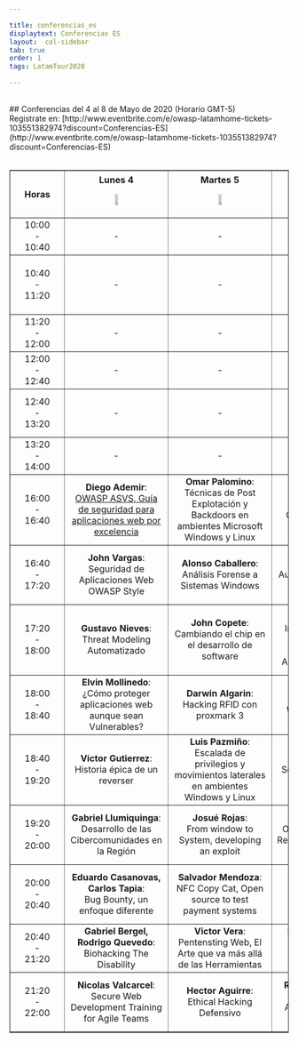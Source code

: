 ```yaml
---

title: conferencias_es
displaytext: Conferencias ES
layout:  col-sidebar
tab: true
order: 1
tags: LatamTour2020

---
```

<style>
@media (max-width: 950px) {
  .divTable {
    width: 90vw;
    overflow-x: scroll;
  }
  .conferenceTable {
    left: 0;
    right: 0;
    margin: 0;
    font-size: small;
  }
  .hourColumn {
    min-width: 38px;
    padding: 0;
  }
  .otherColumns {
    min-width: 100px;
    padding: 0;
  }
}
@media (max-width: 1150px) {
  .col-sidebar .main-wrapper {
    display: grid;
    grid-template-rows: auto;
    grid-template-columns: 1fr;
    grid-template-areas:
        "title"
        "github"
        "menu"
        "body"
        "repo"
        "side";
  }
}
@media (min-width:950px) {
  .hourColumn {
    min-width: 81px;
  }
  .otherColumns {
    min-width: 170px;
    width:18%;
  }
}
</style>
<br>
## Conferencias del 4 al 8 de Mayo de 2020 (Horario GMT-5)
<br>
Registrate en: [http://www.eventbrite.com/e/owasp-latamhome-tickets-103551382974?discount=Conferencias-ES](http://www.eventbrite.com/e/owasp-latamhome-tickets-103551382974?discount=Conferencias-ES)
<br><br>

<div class="divTable">
<table class="conferenceTable" border="1" style="text-align: center; width: 100%;">
  <tr>
    <th class="hourColumn">Horas</th>
    <th class="otherColumns">Lunes 4<br><p align="center"><a href="https://www.youtube.com/watch?v=jLXMbpcrPyA&feature=youtu.be"><img src="assets/images/Youtube_Live.png" height="20%" width="20%"></a></p></th>
    <th class="otherColumns">Martes 5<br><p align="center"><a href="https://www.youtube.com/watch?v=DeMOLKCMBds&feature=youtu.be"><img src="assets/images/Youtube_Live.png" height="20%" width="20%"></a></p></th>
    <th class="otherColumns">Miércoles 6<br><p align="center"><a href="https://www.youtube.com/watch?v=eBvRJJ0rlCM&feature=youtu.be"><img src="assets/images/Youtube_Live.png" height="20%" width="20%"></a></p></th>
    <th class="otherColumns">Jueves 7<br><p align="center"><a href="https://www.youtube.com/watch?v=yuR8580F7Mc&feature=youtu.be"><img src="assets/images/Youtube_Live.png" height="20%" width="20%"></a></p></th>
    <th class="otherColumns">Viernes 8<br><p align="center"><a href="https://www.youtube.com/watch?v=cFc_ATC_8Js"><img src="assets/images/Youtube_Live.png" height="20%" width="20%"></a>  <a href="https://www.youtube.com/watch?v=AeMOQn8wJGc"><img src="assets/images/Youtube_Live.png" height="20%" width="20%"></a></p></th>
  </tr>
  <tr>
    <td class="hourColumn">10:00<br>-<br>10:40</td>
    <td class="otherColumns">-</td>
    <td class="otherColumns">-</td>
    <td class="otherColumns">-</td>
    <td class="otherColumns">-</td>
    <td class="otherColumns"><b>Daniel Echeverri</b>:<br>Hacking avanzado con ZAP Proxy</td>
  </tr>
  <tr>
    <td class="hourColumn">10:40<br>-<br>11:20</td>
    <td class="otherColumns">-</td>
    <td class="otherColumns">-</td>
    <td class="otherColumns">-</td>
    <td class="otherColumns">-</td>
    <td class="otherColumns"><b>Mikel Rufian</b>:<br>Ciberinteligencia complemento indispensable para las organizaciones</td>
  </tr>
  <tr>
    <td class="hourColumn">11:20<br>-<br>12:00</td>
    <td class="otherColumns">-</td>
    <td class="otherColumns">-</td>
    <td class="otherColumns">-</td>
    <td class="otherColumns">-</td>
    <td class="otherColumns"><b>Milagros del Valle, Martín Durán</b>:<br>Purple Team</td>
  </tr>
  <tr>
    <td class="hourColumn">12:00<br>-<br>12:40</td>
    <td class="otherColumns">-</td>
    <td class="otherColumns">-</td>
    <td class="otherColumns">-</td>
    <td class="otherColumns">-</td>
    <td class="otherColumns"><b>Fabio Cerullo</b>:<br>Trivias LATAM@home</td>
  </tr>
  <tr>
    <td class="hourColumn">12:40<br>-<br>13:20</td>
    <td class="otherColumns">-</td>
    <td class="otherColumns">-</td>
    <td class="otherColumns">-</td>
    <td class="otherColumns">-</td>
    <td class="otherColumns"><b>Lorenzo Martinez</b>:<br>Wintriage, la herramienta del DFIRer en Windows</td>
  </tr>
  <tr>
    <td class="hourColumn">13:20<br>-<br>14:00</td>
    <td class="otherColumns">-</td>
    <td class="otherColumns">-</td>
    <td class="otherColumns">-</td>
    <td class="otherColumns">-</td>
    <td class="otherColumns"><b>Paola Perez</b>:<br>Ciberseguridad en Pandemia</td>
  </tr>
  <tr>
    <td class="hourColumn">16:00<br>-<br>16:40</td>
    <td class="otherColumns"><b>Diego Ademir</b>:<br><a href="https://owasp.org/www-event-2020-latam-at-home/docs/presentations/DiegoAdemir_ASVS.pdf">OWASP ASVS, Guía de seguridad para aplicaciones web por excelencia</a></td>
    <td class="otherColumns"><b>Omar Palomino</b>:<br>Técnicas de Post Explotación y Backdoors en ambientes Microsoft Windows y Linux</td>
    <td class="otherColumns"><b>Mateo Martínez</b>:<br>Implementando OWASP SAMM en Latinoamerica</td>
    <td class="otherColumns"><b>Alejandro Iacobelli, Pablo Garbossa</b>:<br>Bug Bounty, One year later</td>
    <td class="otherColumns"><b>Jaime Restrepo</b>:<br>Lo que nadie te dijo antes de dedicarte al Bug bounty</td>
  </tr>
  <tr>
    <td class="hourColumn">16:40<br>-<br>17:20</td>
    <td class="otherColumns"><b>John Vargas</b>:<br>Seguridad de Aplicaciones Web  OWASP Style</td>
    <td class="otherColumns"><b>Alonso Caballero</b>:<br>Análisis Forense a Sistemas Windows</td>
    <td class="otherColumns"><b>Saira Isaac</b>:<br>Auditoría y Seguridad en las Apps</td>
    <td class="otherColumns"><b>German Schmidt</b>:<br>Principios del Desarrollo Seguro</td>
    <td class="otherColumns"><b>Juampa Rodríguez</b>:<br>Recolección de Información en infraestructuras internas</td>
  </tr>
  <tr>
    <td class="hourColumn">17:20<br>-<br>18:00</td>
    <td class="otherColumns"><b>Gustavo Nieves</b>:<br>Threat Modeling Automatizado</td>
    <td class="otherColumns"><b>John Copete</b>:<br>Cambiando el chip en el desarrollo de software</td>
    <td class="otherColumns"><b>Anabel Broce</b>:<br>Implementando en Producción un Sistema con una Arquitectura Segura</td>
    <td class="otherColumns"><b>Edgar Salazar</b>:<br>Controles de seguridad más importantes para arquitectos y desarrolladores</td>
    <td class="otherColumns"><b>Everth Gallegos</b>:<br>Preparando un ambiente de pruebas para apps con Xamarin</td>
  </tr>
  <tr>
    <td class="hourColumn">18:00<br>-<br>18:40</td>
    <td class="otherColumns"><b>Elvin Mollinedo</b>:<br>¿Cómo proteger aplicaciones web aunque sean Vulnerables?</td>
    <td class="otherColumns"><b>Darwin Algarin</b>:<br>Hacking RFID con proxmark 3</td>
    <td class="otherColumns"><b>Eduardo Jana</b>:<br>Webshell webapp</td>
    <td class="otherColumns"><b>Sandy Palma</b>:<br>La Gobernanza de la Información</td>
    <td class="otherColumns"><b>Juan Quiñe</b>:<br>Cómo generar valor a través del informe de Ethical hacking</td>
  </tr>
  <tr>
    <td class="hourColumn">18:40<br>-<br>19:20</td>
    <td class="otherColumns"><b>Victor Gutierrez</b>:<br>Historia épica de un reverser</td>
    <td class="otherColumns"><b>Luis Pazmiño</b>:<br>Escalada de privilegios y movimientos laterales en ambientes Windows y Linux</td>
    <td class="otherColumns"><b>Raúl Aguilar</b>:<br>Security Knowledge Framework</td>
    <td class="otherColumns"><b>Fernando Vela</b>:<br>SOC y Threat Intelligence</td>
    <td class="otherColumns"><b>Ramiro Pulgar</b>:<br>Cyber Red Team, el equipo auditor de controles de seguridad</td>
  </tr>
  <tr>
    <td class="hourColumn">19:20<br>-<br>20:00</td>
    <td class="otherColumns"><b>Gabriel Llumiquinga</b>:<br>Desarrollo de las Cibercomunidades en la Región</td>
    <td class="otherColumns"><b>Josué Rojas</b>:<br>From window to System, developing an exploit</td>
    <td class="otherColumns"><b>Armando Rodas</b>:<br>OSINT, Técnicas de Reconocimiento en un Test de Intrusión</td>
    <td class="otherColumns"><b>Eduardo Snape</b>:<br>Gestión de seguridad con ISM3, la alternativa luego de un Pentest</td>
    <td class="otherColumns"><b>Rodrigo Valero</b>:<br>Protección de acceso a las aplicaciones bajo Secure Access Service Edge</td>
  </tr>
  <tr>
    <td class="hourColumn">20:00<br>-<br>20:40</td>
    <td class="otherColumns"><b>Eduardo Casanovas, Carlos Tapia</b>:<br>Bug Bounty, un enfoque diferente</td>
    <td class="otherColumns"><b>Salvador Mendoza</b>:<br>NFC Copy Cat, Open source to test payment systems</td>
    <td class="otherColumns"><b>Pablo Rico</b>:<br>TheHive como plataforma de respuesta a incidentes</td>
    <td class="otherColumns"><b>Rafael Monterroza</b>:<br>Machine Learning aplicado a la Ciberseguridad</td>
    <td class="otherColumns"><b>Amilcar de León</b>:<br>Ingeniería social, el arte o la ciencia del hackeo de personas?</td>
  </tr>
  <tr>
    <td class="hourColumn">20:40<br>-<br>21:20</td>
    <td class="otherColumns"><b>Gabriel Bergel, Rodrigo Quevedo</b>:<br>Biohacking The Disability</td>
    <td class="otherColumns"><b>Victor Vera</b>:<br>Pentensting Web, El Arte que va más allá de las Herramientas</td>
    <td class="otherColumns"><b>Michael Hidalgo</b>:<br>MITRE ATT&CK, conociendo al adversario</td>
    <td class="otherColumns"><b>Hubert de Mercado</b>:<br>Seguridad REST API, Lo bueno, lo malo y lo feo</td>
    <td class="otherColumns"><b>Elzer Pineda</b>:<br>Threat Hunting sin colores</td>
  </tr>
  <tr>
    <td class="hourColumn">21:20<br>-<br>22:00</td>
    <td class="otherColumns"><b>Nicolas Valcarcel</b>:<br>Secure Web Development Training for Agile Teams</td>
    <td class="otherColumns"><b>Hector Aguirre</b>:<br>Ethical Hacking Defensivo</td>
    <td class="otherColumns"><b>Roberto Mendoza</b>:<br>Conociendo y Analizando la Dark Web</td>
    <td class="otherColumns"><b>Ricardo Supo</b>:<br>Hacking en tiempos de COVID-19, Transformación Digital sin Controles</td>
    <td class="otherColumns"><b>Gonzalo Nina</b>:<br>Técnicas efectivas de Ingeniería Social a través de redes sociales</td>
  </tr>
</table>
</div>
